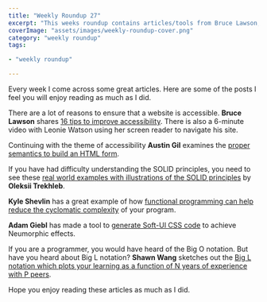 ```yaml
---
title: "Weekly Roundup 27"
excerpt: "This weeks roundup contains articles/tools from Bruce Lawson, Austin Gil, Oleksii Trekhleb, Kyle Shevlin, Adam Giebl and Shawn Wang"
coverImage: "assets/images/weekly-roundup-cover.png"
category: "weekly roundup"
tags:

- "weekly roundup"

---
```


Every week I come across some great articles. Here are some of the posts I feel you will enjoy reading as much as I did.

There are a lot of reasons to ensure that a website is accessible. **Bruce Lawson** shares [16 tips to improve accessibility](https://websitesetup.org/web-accessibility-checklist/). There is also a 6-minute video with Leonie Watson using her screen reader to navigate his site.

Continuing with the theme of accessibility **Austin Gil** examines the [proper semantics to build an HTML form](https://stegosource.com/how-to-build-html-forms-right-semantics/).

If you have had difficulty understanding the SOLID principles, you need to see these [real world examples with illustrations of the SOLID principles](https://dev.to/trekhleb/s-o-l-i-d-principles-around-you-1o17) by **Oleksii Trekhleb**.

**Kyle Shevlin** has a great example of how [functional programming can help reduce the cyclomatic complexity](https://kyleshevlin.com/managing-cyclomatic-complexity) of your program.

**Adam Giebl** has made a tool to [generate Soft-UI CSS code](https://neumorphism.io/#55b9f3) to achieve Neumorphic effects.

If you are a programmer, you would have heard of the Big O notation. But have you heard about Big L notation? **Shawn Wang** sketches out the [Big L notation which plots your learning as a function of N years of experience with P peers](https://www.swyx.io/writing/big-l-notation/).

Hope you enjoy reading these articles as much as I did.
